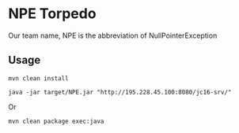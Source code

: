 NPE Torpedo
===========
Our team name, NPE is the abbreviation of NullPointerException

Usage
-----
```
mvn clean install

java -jar target/NPE.jar "http://195.228.45.100:8080/jc16-srv/"
```
Or
```
mvn clean package exec:java
```

